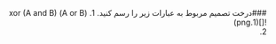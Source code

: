<div dir="rtl">
###درخت تصمیم مربوط به عبارات زیر را رسم کنید.
1. (A or B) xor (A and B)
<br/>
![](1.png)
	<br/>
2. 
	</div>
